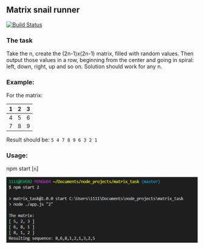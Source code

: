 ## Matrix snail runner
[![Build Status](https://travis-ci.org/toggor/matrix_task.svg?branch=master)](https://travis-ci.org/toggor/matrix_task)

### The task

Take the n, create the (2n-1)x(2n-1) matrix, filled with random values. 
Then output those values in a row, beginning from the center and going in spiral: left, down, right, up and so on. 
Solution should work for any n.

### Example:

For the matrix:

| 1 | 2 | 3 |
|---|---|---|
| 4 | 5 | 6 |
| 7 | 8 | 9 |

Result should be: `5 4 7 8 9 6 3 2 1`

### Usage:

npm start [`n`]

![Example](example.png)